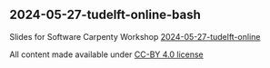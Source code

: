 ## 2024-05-27-tudelft-online-bash

Slides for Software Carpenty Workshop [2024-05-27-tudelft-online](https://4turesearchdata-carpentries.github.io/2024-11-11-tudelft/)

All content made available under [CC-BY 4.0 license](https://creativecommons.org/licenses/by/4.0/)
